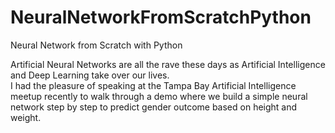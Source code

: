 # NeuralNetworkFromScratchPython
Neural Network from Scratch with Python

Artificial Neural Networks are all the rave these days as Artificial Intelligence and Deep Learning take over our lives.  
I had the pleasure of speaking at the Tampa Bay Artificial Intelligence meetup recently to walk through a demo where we build a simple neural network step by step to predict gender outcome based on height and weight.


